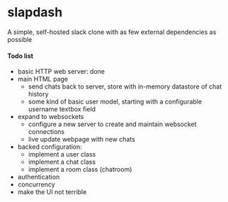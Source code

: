 # slapdash
A simple, self-hosted slack clone with as few external dependencies as possible


#### Todo list
- basic HTTP web server: done
- main HTML page
    - send chats back to server, store with in-memory datastore of chat history
    - some kind of basic user model, starting with a configurable username textbox field
- expand to websockets
    - configure a new server to create and maintain websocket connections
    - live update webpage with new chats
- backed configuration:
    - implement a user class
    - implement a chat class
    - implement a room class (chatroom)
- authentication
- concurrency
- make the UI not terrible